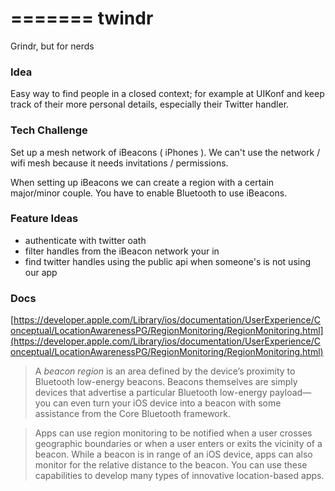 =======
twindr
======

Grindr, but for nerds

### Idea

Easy way to find people in a closed context; for example at UIKonf
and keep track of their more personal details, especially their Twitter handler.

### Tech Challenge

Set up a mesh network of iBeacons ( iPhones ).
We can't use the network / wifi mesh because it needs invitations / permissions.

When setting up iBeacons we can create a region with a certain major/minor couple.
You have to enable Bluetooth to use iBeacons.

### Feature Ideas

- authenticate with twitter oath
- filter handles from the iBeacon network your in
- find twitter handles using the public api when someone's is not using our app

### Docs

[https://developer.apple.com/Library/ios/documentation/UserExperience/Conceptual/LocationAwarenessPG/RegionMonitoring/RegionMonitoring.html](https://developer.apple.com/Library/ios/documentation/UserExperience/Conceptual/LocationAwarenessPG/RegionMonitoring/RegionMonitoring.html)

> A *beacon region* is an area defined by the device’s proximity to Bluetooth low-energy beacons. Beacons themselves are simply devices that advertise a particular Bluetooth low-energy payload—you can even turn your iOS device into a beacon with some assistance from the Core Bluetooth framework.

> Apps can use region monitoring to be notified when a user crosses geographic boundaries or when a user enters or exits the vicinity of a beacon. While a beacon is in range of an iOS device, apps can also monitor for the relative distance to the beacon. You can use these capabilities to develop many types of innovative location-based apps.